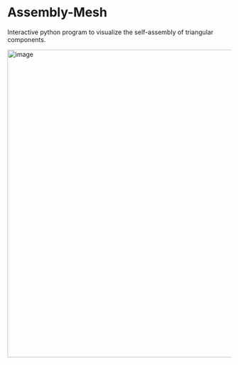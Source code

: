# Assembly-Mesh
Interactive python program to visualize the self-assembly of triangular components. 


<img width="1181" height="692" alt="image" src="https://github.com/user-attachments/assets/10c44835-c4fa-4d43-a941-ce8cca3c6479" />
